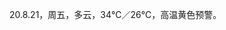 <link href="../../css/style.css" rel="stylesheet" type="text/css" />

<span class="fzzy">20.8.21，周五，多云，34℃／26℃，高温黄色预警。

